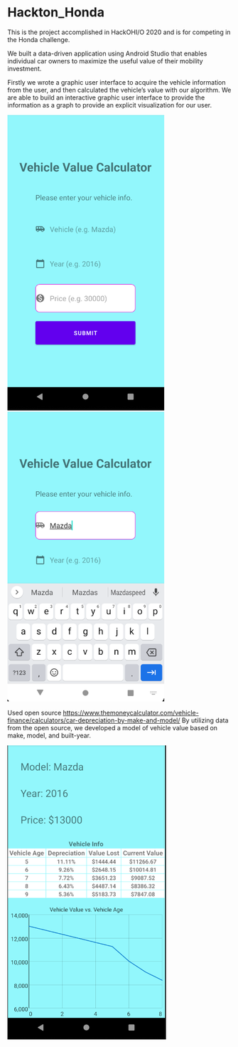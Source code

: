 # Hackton_Honda
This is the project accomplished in HackOHI/O 2020 and is for competing in the Honda challenge.

We built a data-driven application using Android Studio that enables individual car owners to maximize the useful value of their mobility investment.

Firstly we wrote a graphic user interface to acquire the vehicle information from the user, and then calculated the vehicle’s value with our algorithm.  We are able to build an interactive graphic user interface to provide the information as a graph to provide an explicit visualization for our user.

<img src="Hack1.PNG">

<img src="Hack2.PNG">

Used open source  https://www.themoneycalculator.com/vehicle-finance/calculators/car-depreciation-by-make-and-model/
By utilizing data from the open source, we developed a model of vehicle value based on make, model, and built-year.

<img src="Hack3.PNG">
